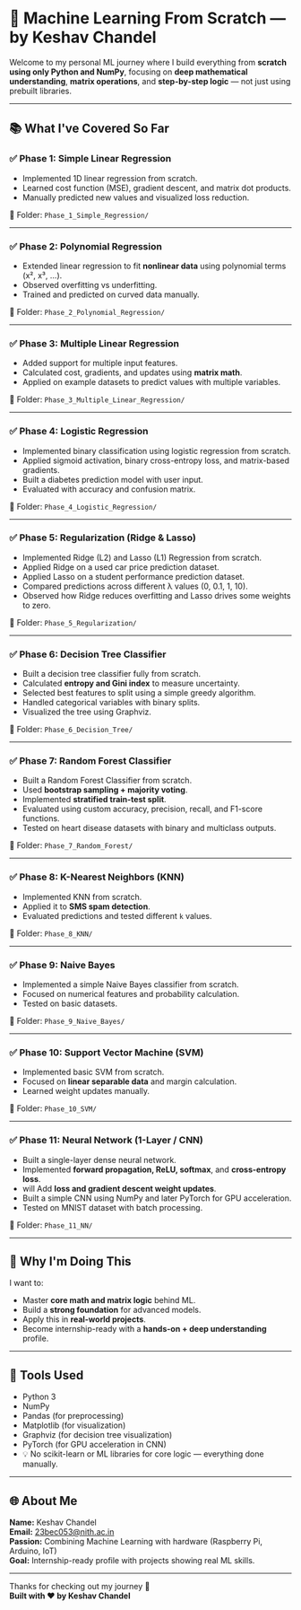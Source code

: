 # 🤖 Machine Learning From Scratch — by Keshav Chandel

Welcome to my personal ML journey where I build everything from **scratch using only Python and NumPy**, focusing on **deep mathematical understanding**, **matrix operations**, and **step-by-step logic** — not just using prebuilt libraries.

---

## 📚 What I've Covered So Far

### ✅ Phase 1: Simple Linear Regression
* Implemented 1D linear regression from scratch.
* Learned cost function (MSE), gradient descent, and matrix dot products.
* Manually predicted new values and visualized loss reduction.  

📁 Folder: `Phase_1_Simple_Regression/`

---

### ✅ Phase 2: Polynomial Regression
* Extended linear regression to fit **nonlinear data** using polynomial terms (x², x³, ...).
* Observed overfitting vs underfitting.
* Trained and predicted on curved data manually.  

📁 Folder: `Phase_2_Polynomial_Regression/`

---

### ✅ Phase 3: Multiple Linear Regression
* Added support for multiple input features.
* Calculated cost, gradients, and updates using **matrix math**.
* Applied on example datasets to predict values with multiple variables.  

📁 Folder: `Phase_3_Multiple_Linear_Regression/`

---

### ✅ Phase 4: Logistic Regression
* Implemented binary classification using logistic regression from scratch.
* Applied sigmoid activation, binary cross-entropy loss, and matrix-based gradients.
* Built a diabetes prediction model with user input.
* Evaluated with accuracy and confusion matrix.  

📁 Folder: `Phase_4_Logistic_Regression/`

---

### ✅ Phase 5: Regularization (Ridge & Lasso)
* Implemented Ridge (L2) and Lasso (L1) Regression from scratch.
* Applied Ridge on a used car price prediction dataset.
* Applied Lasso on a student performance prediction dataset.
* Compared predictions across different λ values (0, 0.1, 1, 10).
* Observed how Ridge reduces overfitting and Lasso drives some weights to zero.  

📁 Folder: `Phase_5_Regularization/`

---

### ✅ Phase 6: Decision Tree Classifier
* Built a decision tree classifier fully from scratch.
* Calculated **entropy and Gini index** to measure uncertainty.
* Selected best features to split using a simple greedy algorithm.
* Handled categorical variables with binary splits.
* Visualized the tree using Graphviz.  

📁 Folder: `Phase_6_Decision_Tree/`

---

### ✅ Phase 7: Random Forest Classifier
* Built a Random Forest Classifier from scratch.
* Used **bootstrap sampling + majority voting**.
* Implemented **stratified train-test split**.
* Evaluated using custom accuracy, precision, recall, and F1-score functions.
* Tested on heart disease datasets with binary and multiclass outputs.  

📁 Folder: `Phase_7_Random_Forest/`

---

### ✅ Phase 8: K-Nearest Neighbors (KNN)
* Implemented KNN from scratch.
* Applied it to **SMS spam detection**.
* Evaluated predictions and tested different `k` values.  

📁 Folder: `Phase_8_KNN/`

---

### ✅ Phase 9: Naive Bayes
* Implemented a simple Naive Bayes classifier from scratch.
* Focused on numerical features and probability calculation.
* Tested on basic datasets.  

📁 Folder: `Phase_9_Naive_Bayes/`

---

### ✅ Phase 10: Support Vector Machine (SVM)
* Implemented basic SVM from scratch.
* Focused on **linear separable data** and margin calculation.
* Learned weight updates manually.  

📁 Folder: `Phase_10_SVM/`

---

### ✅ Phase 11: Neural Network (1-Layer / CNN)
* Built a single-layer dense neural network.
* Implemented **forward propagation, ReLU, softmax**, and **cross-entropy loss**.
* will Add **loss and gradient descent weight updates**.
* Built a simple CNN using NumPy and later PyTorch for GPU acceleration.
* Tested on MNIST dataset with batch processing.  

📁 Folder: `Phase_11_NN/`

---

## 🧠 Why I'm Doing This
I want to:
* Master **core math and matrix logic** behind ML.
* Build a **strong foundation** for advanced models.
* Apply this in **real-world projects**.
* Become internship-ready with a **hands-on + deep understanding** profile.

---

## 🧰 Tools Used
* Python 3
* NumPy
* Pandas (for preprocessing)
* Matplotlib (for visualization)
* Graphviz (for decision tree visualization)
* PyTorch (for GPU acceleration in CNN)
* 💡 No scikit-learn or ML libraries for core logic — everything done manually.

---

## 🌐 About Me
**Name:** Keshav Chandel  
**Email:** [23bec053@nith.ac.in](mailto:23bec053@nith.ac.in)  
**Passion:** Combining Machine Learning with hardware (Raspberry Pi, Arduino, IoT)  
**Goal:** Internship-ready profile with projects showing real ML skills.

---

Thanks for checking out my journey 🚀  
**Built with ❤️ by Keshav Chandel**
